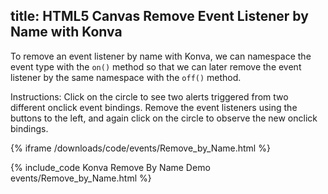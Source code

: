 title: HTML5 Canvas Remove Event Listener by Name with Konva
---

To remove an event listener by name with Konva,
we can namespace the event type with the `on()` method so that we can later
remove the event listener by the same namespace with the `off()` method.

Instructions: Click on the circle to see two alerts triggered from two different
onclick event bindings.  Remove the event listeners using the buttons to
the left, and again click on the circle to observe the new onclick bindings.

{% iframe /downloads/code/events/Remove_by_Name.html %}

{% include_code Konva Remove By Name Demo events/Remove_by_Name.html %}
